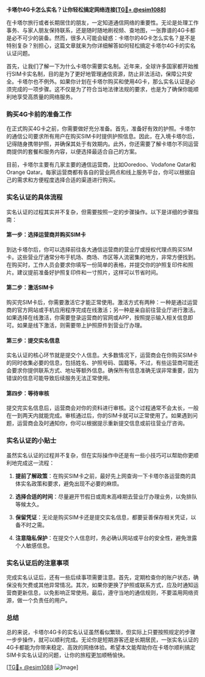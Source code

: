 **卡塔尔4G卡怎么实名？让你轻松搞定网络连接[[TG💪+ @esim1088](https://t.me/s/esim1088)]**

在卡塔尔旅行或者长期居住的朋友，一定知道通信网络的重要性。无论是处理工作事务、与家人朋友保持联系，还是随时随地刷视频、查地图，一张靠谱的4G卡都是必不可少的装备。然而，很多人可能会疑惑：卡塔尔的4G卡怎么实名？是不是特别复杂？别担心，这篇文章就来为你详细解答如何轻松搞定卡塔尔4G卡的实名认证问题。

首先，让我们了解一下为什么卡塔尔需要实名制。近年来，全球许多国家都开始推行SIM卡实名制，目的是为了更好地管理通信资源，防止非法活动，保障公共安全。卡塔尔也不例外。如果你计划在卡塔尔购买和使用4G卡，那么实名认证是必须完成的一项步骤。这不仅是为了符合当地法律法规的要求，也是为了确保你能顺利地享受高质量的网络服务。

### **购买4G卡前的准备工作**

在正式购买4G卡之前，你需要做好充分准备。首先，准备好有效的护照。卡塔尔的通信公司要求所有用户在购买SIM卡时提供护照信息。因此，在入境卡塔尔后，记得随身携带护照，并确保其处于有效期内。此外，你还需要了解卡塔尔不同运营商提供的套餐和服务内容，以便选择最适合自己的方案。

目前，卡塔尔主要有几家主要的通信运营商，比如Ooredoo、Vodafone Qatar和Orange Qatar。每家运营商都有各自的营业网点和线上服务平台，你可以根据自己的需求和方便程度选择合适的渠道进行购买。

### **实名认证的具体流程**

实名认证的过程其实并不复杂，但需要按照一定的步骤操作。以下是详细的步骤指南：

#### **第一步：选择运营商并购买SIM卡**
到达卡塔尔后，你可以选择前往各大通信运营商的营业厅或授权代理点购买SIM卡。这些营业厅通常分布于机场、商场、市区等人流密集的地方，非常方便找到。在购买时，工作人员会要求你填写一份简单的表格，并提交你的护照复印件和照片。建议提前准备好护照复印件和一寸照片，这样可以节省时间。

#### **第二步：激活SIM卡**
购买完SIM卡后，你需要激活它才能正常使用。激活方式有两种：一种是通过运营商的官方网站或手机应用程序完成在线激活；另一种是亲自前往营业厅进行激活。如果选择在线激活，你需要登录运营商的官网或APP，按照提示输入相关信息即可。如果是线下激活，则需要带上护照原件到营业厅办理。

#### **第三步：提交实名信息**
实名认证的核心环节就是提交个人信息。大多数情况下，运营商会在你购买SIM卡的同时收集必要的信息，包括姓名、护照号码、国籍等。不过，有些运营商可能还会要求你提供联系方式、地址等额外信息。确保所有信息准确无误非常重要，因为错误的信息可能导致后续服务无法正常使用。

#### **第四步：等待审核**
提交完实名信息后，运营商会对你的资料进行审核。这个过程通常不会太长，一般在一到两天内就能完成。审核通过后，你的SIM卡就可以正常使用了。如果遇到问题，运营商会及时通知你，你可以根据提示重新提交信息或前往营业厅咨询。

### **实名认证的小贴士**

虽然实名认证的过程并不复杂，但在实际操作中还是有一些小技巧可以帮助你更顺利地完成这一流程：

1. **提前了解政策**：在购买SIM卡之前，最好先上网查询一下卡塔尔各运营商的具体实名政策和要求，避免出现不必要的麻烦。
   
2. **选择合适的时间**：尽量避开节假日或周末高峰期去营业厅办理业务，以免排队等候太久。

3. **保留凭证**：无论是购买SIM卡还是提交实名信息，都要妥善保存相关凭证，以备不时之需。

4. **注意隐私保护**：在提交个人信息时，务必确认网站或平台的安全性，避免泄露个人敏感信息。

### **实名认证后的注意事项**

完成实名认证后，还有一些后续事项需要注意。首先，定期检查你的账户状态，确保没有欠费或其他异常情况。其次，如果你更换了护照或联系方式，应及时通知运营商更新信息，以免影响正常使用。最后，遵守当地的通信规则，不要滥用网络资源，做一个负责任的用户。

### **总结**

总的来说，卡塔尔4G卡的实名认证虽然看似繁琐，但实际上只要按照规定的步骤一步步操作，就可以顺利完成。无论你是短期游客还是长期居民，一张实名认证的4G卡都能为你带来稳定、高效的网络体验。希望本文能帮助你在卡塔尔顺利搞定SIM卡实名认证的问题，让你的旅程更加顺畅愉快。

[[TG💪+ @esim1088](https://t.me/s/esim1088) ![Image](https://i.postimg.cc/4NQfJmqS/Snipaste-2025-05-13-00-14-12.png)]